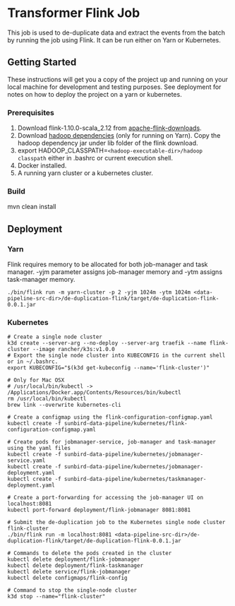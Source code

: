 # Transformer Flink Job

This job is used to de-duplicate data and extract the events from the batch by running the job using Flink. It can be run either on Yarn or Kubernetes.

## Getting Started

These instructions will get you a copy of the project up and running on your local machine for development and testing purposes. See deployment for notes on how to deploy the project on a yarn or kubernetes.

### Prerequisites

1. Download flink-1.10.0-scala_2.12 from [apache-flink-downloads](https://www.apache.org/dyn/closer.lua/flink/flink-1.10.0/flink-1.10.0-bin-scala_2.12.tgz). 
2. Download [hadoop dependencies](https://repo.maven.apache.org/maven2/org/apache/flink/flink-shaded-hadoop-2-uber/2.8.3-10.0/flink-shaded-hadoop-2-uber-2.8.3-10.0.jar) (only for running on Yarn). Copy the hadoop dependency jar under lib folder of the flink download.
3. export HADOOP_CLASSPATH=`<hadoop-executable-dir>/hadoop classpath` either in .bashrc or current execution shell.
4. Docker installed.
5. A running yarn cluster or a kubernetes cluster.

### Build

mvn clean install

## Deployment

### Yarn

Flink requires memory to be allocated for both job-manager and task manager. -yjm parameter assigns job-manager memory and -ytm assigns task-manager memory.

```
./bin/flink run -m yarn-cluster -p 2 -yjm 1024m -ytm 1024m <data-pipeline-src-dir>/de-duplication-flink/target/de-duplication-flink-0.0.1.jar
```

### Kubernetes

```
# Create a single node cluster
k3d create --server-arg --no-deploy --server-arg traefik --name flink-cluster --image rancher/k3s:v1.0.0
# Export the single node cluster into KUBECONFIG in the current shell or in ~/.bashrc.
export KUBECONFIG="$(k3d get-kubeconfig --name='flink-cluster')"

# Only for Mac OSX
# /usr/local/bin/kubectl -> /Applications/Docker.app/Contents/Resources/bin/kubectl
rm /usr/local/bin/kubectl
brew link --overwrite kubernetes-cli

# Create a configmap using the flink-configuration-configmap.yaml
kubectl create -f sunbird-data-pipeline/kubernetes/flink-configuration-configmap.yaml

# Create pods for jobmanager-service, job-manager and task-manager using the yaml files
kubectl create -f sunbird-data-pipeline/kubernetes/jobmanager-service.yaml
kubectl create -f sunbird-data-pipeline/kubernetes/jobmanager-deployment.yaml
kubectl create -f sunbird-data-pipeline/kubernetes/taskmanager-deployment.yaml

# Create a port-forwarding for accessing the job-manager UI on localhost:8081
kubectl port-forward deployment/flink-jobmanager 8081:8081

# Submit the de-duplication job to the Kubernetes single node cluster flink-cluster
./bin/flink run -m localhost:8081 <data-pipeline-src-dir>/de-duplication-flink/target/de-duplication-flink-0.0.1.jar

# Commands to delete the pods created in the cluster
kubectl delete deployment/flink-jobmanager
kubectl delete deployment/flink-taskmanager
kubectl delete service/flink-jobmanager
kubectl delete configmaps/flink-config

# Command to stop the single-node cluster
k3d stop --name="flink-cluster"
```

